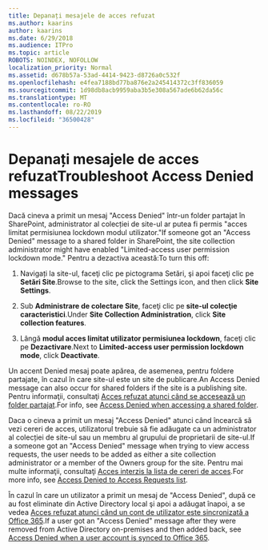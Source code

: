 ```yaml
---
title: Depanați mesajele de acces refuzat
ms.author: kaarins
author: kaarins
ms.date: 6/29/2018
ms.audience: ITPro
ms.topic: article
ROBOTS: NOINDEX, NOFOLLOW
localization_priority: Normal
ms.assetid: d678b57a-53ad-4414-9423-d8726a0c532f
ms.openlocfilehash: e4fea7188bd77ba876e2a245414372c3ff836059
ms.sourcegitcommit: 1d98db8acb9959aba3b5e308a567ade6b62da56c
ms.translationtype: MT
ms.contentlocale: ro-RO
ms.lasthandoff: 08/22/2019
ms.locfileid: "36500428"
---
```

# <a name="troubleshoot-access-denied-messages"></a><span data-ttu-id="b6dca-102">Depanați mesajele de acces refuzat</span><span class="sxs-lookup"><span data-stu-id="b6dca-102">Troubleshoot Access Denied messages</span></span>

<span data-ttu-id="b6dca-103">Dacă cineva a primit un mesaj "Access Denied" într-un folder partajat în SharePoint, administrator al colecției de site-ul ar putea fi permis "acces limitat permisiunea lockdown modul utilizator."</span><span class="sxs-lookup"><span data-stu-id="b6dca-103">If someone got an "Access Denied" message to a shared folder in SharePoint, the site collection administrator might have enabled "Limited-access user permission lockdown mode."</span></span> <span data-ttu-id="b6dca-104">Pentru a dezactiva această:</span><span class="sxs-lookup"><span data-stu-id="b6dca-104">To turn this off:</span></span> 
  
1. <span data-ttu-id="b6dca-105">Navigați la site-ul, faceţi clic pe pictograma Setări, şi apoi faceţi clic pe **Setări Site**.</span><span class="sxs-lookup"><span data-stu-id="b6dca-105">Browse to the site, click the Settings icon, and then click **Site Settings**.</span></span>
    
2. <span data-ttu-id="b6dca-106">Sub **Administrare de colectare Site**, faceţi clic pe **site-ul colecţie caracteristici**.</span><span class="sxs-lookup"><span data-stu-id="b6dca-106">Under **Site Collection Administration**, click **Site collection features**.</span></span>
    
3. <span data-ttu-id="b6dca-107">Lângă **modul acces limitat utilizator permisiunea lockdown**, faceţi clic pe **Dezactivare**.</span><span class="sxs-lookup"><span data-stu-id="b6dca-107">Next to **Limited-access user permission lockdown mode**, click **Deactivate**.</span></span>
    
<span data-ttu-id="b6dca-108">Un accent Denied mesaj poate apărea, de asemenea, pentru foldere partajate, în cazul în care site-ul este un site de publicare.</span><span class="sxs-lookup"><span data-stu-id="b6dca-108">An Access Denied message can also occur for shared folders if the site is a publishing site.</span></span> <span data-ttu-id="b6dca-109">Pentru informaţii, consultaţi [Acces refuzat atunci când se accesează un folder partajat](https://go.microsoft.com/fwlink/?linkid=2004317).</span><span class="sxs-lookup"><span data-stu-id="b6dca-109">For info, see [Access Denied when accessing a shared folder](https://go.microsoft.com/fwlink/?linkid=2004317).</span></span>
  
<span data-ttu-id="b6dca-110">Daca o cineva a primit un mesaj "Access Denied" atunci când încearcă să vezi cereri de acces, utilizatorul trebuie să fie adăugate ca un administrator al colecției de site-ul sau un membru al grupului de proprietarii de site-ul.</span><span class="sxs-lookup"><span data-stu-id="b6dca-110">If a someone got an "Access Denied" message when trying to view access requests, the user needs to be added as either a site collection administrator or a member of the Owners group for the site.</span></span> <span data-ttu-id="b6dca-111">Pentru mai multe informaţii, consultaţi [Acces interzis la lista de cereri de acces](https://go.microsoft.com/fwlink/?linkid=2004220).</span><span class="sxs-lookup"><span data-stu-id="b6dca-111">For more info, see [Access Denied to Access Requests list](https://go.microsoft.com/fwlink/?linkid=2004220).</span></span>
  
<span data-ttu-id="b6dca-112">În cazul în care un utilizator a primit un mesaj de "Access Denied", după ce au fost eliminate din Active Directory local şi apoi a adăugat înapoi, a se vedea [Acces refuzat atunci când un cont de utilizator este sincronizată a Office 365](https://go.microsoft.com/fwlink/?linkid=2004318).</span><span class="sxs-lookup"><span data-stu-id="b6dca-112">If a user got an "Access Denied" message after they were removed from Active Directory on-premises and then added back, see [Access Denied when a user account is synced to Office 365](https://go.microsoft.com/fwlink/?linkid=2004318).</span></span>
  

